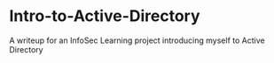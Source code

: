 # Intro-to-Active-Directory
A writeup for an InfoSec Learning project introducing myself to Active Directory
